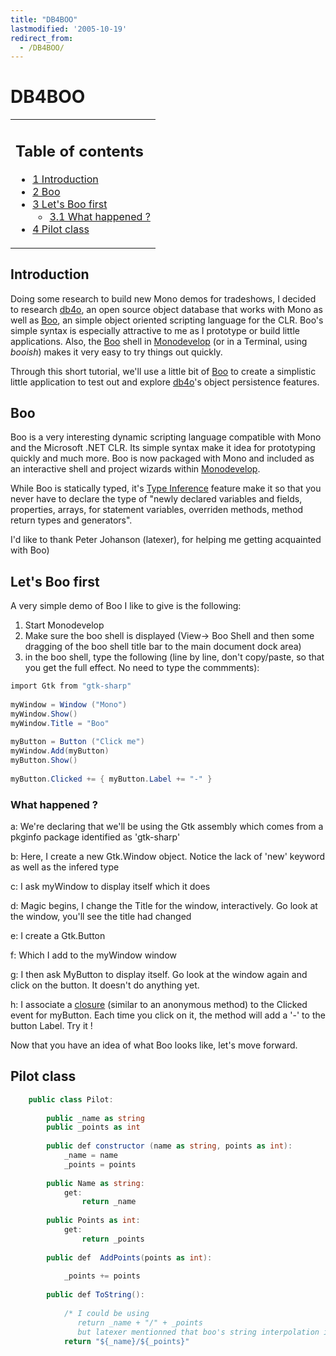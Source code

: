```yaml
---
title: "DB4BOO"
lastmodified: '2005-10-19'
redirect_from:
  - /DB4BOO/
---
```


DB4BOO
======

<table>
<col width="100%" />
<tbody>
<tr class="odd">
<td align="left"><h2>Table of contents</h2>
<ul>
<li><a href="#introduction">1 Introduction</a></li>
<li><a href="#boo">2 Boo</a></li>
<li><a href="#lets-boo-first">3 Let's Boo first</a>
<ul>
<li><a href="#what-happened">3.1 What happened ?</a></li>
</ul></li>
<li><a href="#pilot-class">4 Pilot class</a></li>
</ul></td>
</tr>
</tbody>
</table>

Introduction
------------

Doing some research to build new Mono demos for tradeshows, I decided to research [db4o](/DB4O "DB4O"), an open source object database that works with Mono as well as [Boo](http://boo.codehaus.org/), an simple object oriented scripting language for the CLR. Boo's simple syntax is especially attractive to me as I prototype or build little applications. Also, the [Boo](http://boo.codehaus.org/) shell in [Monodevelop](/Development_Environments) (or in a Terminal, using *booish*) makes it very easy to try things out quickly.

Through this short tutorial, we'll use a little bit of [Boo](http://boo.codehaus.org/) to create a simplistic little application to test out and explore [db4o](/DB4O "DB4O")'s object persistence features.

Boo
---

Boo is a very interesting dynamic scripting language compatible with Mono and the Microsoft .NET CLR. Its simple syntax make it idea for prototyping quickly and much more. Boo is now packaged with Mono and included as an interactive shell and project wizards within [Monodevelop](/Development_Environments).

While Boo is statically typed, it's [Type Inference](http://boo.codehaus.org/Type+Inference) feature make it so that you never have to declare the type of "newly declared variables and fields, properties, arrays, for statement variables, overriden methods, method return types and generators".

I'd like to thank Peter Johanson (latexer), for helping me getting acquainted with Boo)

Let's Boo first
---------------

A very simple demo of Boo I like to give is the following:

1.  Start Monodevelop
2.  Make sure the boo shell is displayed (View-\> Boo Shell and then some dragging of the boo shell title bar to the main document dock area)
3.  in the boo shell, type the following (line by line, don't copy/paste, so that you get the full effect. No need to type the commments):

<!-- -->

``` csharp
import Gtk from "gtk-sharp"                                                        // (a)
 
myWindow = Window ("Mono")                                                         // (b)
myWindow.Show()                                                                    // (c)
myWindow.Title = "Boo"                                                             // (d)
 
myButton = Button ("Click me")                                                     // (e)
myWindow.Add(myButton)                                                             // (f)
myButton.Show()                                                                    // (g)
 
myButton.Clicked += { myButton.Label += "-" }                                      // (h)
```

### What happened ?

a: We're declaring that we'll be using the Gtk assembly which comes from a pkginfo package identified as 'gtk-sharp'

b: Here, I create a new Gtk.Window object. Notice the lack of 'new' keyword as well as the infered type

c: I ask myWindow to display itself which it does

d: Magic begins, I change the Title for the window, interactively. Go look at the window, you'll see the title had changed

e: I create a Gtk.Button

f: Which I add to the myWindow window

g: I then ask MyButton to display itself. Go look at the window again and click on the button. It doesn't do anything yet.

h: I associate a [closure](http://boo.codehaus.org/Closures) (similar to an anonymous method) to the Clicked event for myButton. Each time you click on it, the method will add a '-' to the button Label. Try it !

 Now that you have an idea of what Boo looks like, let's move forward.

Pilot class
-----------

``` csharp
    public class Pilot:
 
        public _name as string
        public _points as int
 
        public def constructor (name as string, points as int):
            _name = name
            _points = points
 
        public Name as string:
            get:
                return _name
 
        public Points as int:
            get:
                return _points
 
        public def  AddPoints(points as int):
 
            _points += points
 
        public def ToString():
 
            /* I could be using
               return _name + "/" + _points
               but latexer mentionned that boo's string interpolation is best : */
            return "${_name}/${_points}"
```

